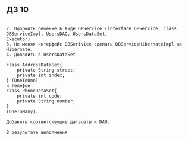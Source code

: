## ДЗ 10

```1. Доделать задание 9.

2. Оформить решение в виде DBService (interface DBService, class DBServiceImpl, UsersDAO, UsersDataSet,
Executor)
3. Не меняя интерфейс DBSerivice сделать DBServiceHibernateImpl на Hibernate.
4. Добавить в UsersDataSet
```
    class AddressDataSet{
        private String street;
        private int index;
    } (OneToOne)
    и телефон
    class PhoneDataSet{
        private int code;
        private String number;
    }
    (OneToMany).
```
Добавить соответствущие датасеты и DAO.
```



```
В результате выполнения
```